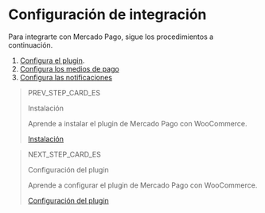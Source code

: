 # Configuración de integración

Para integrarte con Mercado Pago, sigue los procedimientos a continuación.

1. [Configura el plugin](/developers/es/docs/woocommerce/integration-configuration/plugin-configuration).
2. [Configura los medios de pago](/developers/es/docs/woocommerce/integration-configuraton/payments-configuration)
3. [Configura las notificaciones](/developers/es/docs/woocommerce/integration-configuration/notifications)

> PREV_STEP_CARD_ES
>
> Instalación
>
> Aprende a instalar el plugin de Mercado Pago con WooCommerce.
>
> [Instalación](/developers/es/docs/woocommerce/installation)

> NEXT_STEP_CARD_ES
>
> Configuración del plugin
>
> Aprende a configurar el plugin de Mercado Pago con WooCommerce.
>
> [Configuración del plugin](/developers/es/docs/woocommerce/integration-configuration/plugin-configuration)